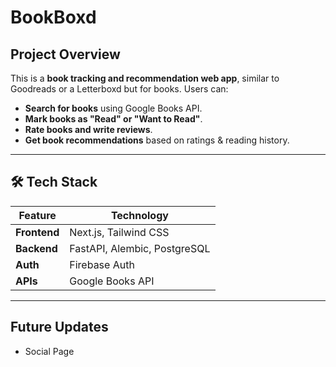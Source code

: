 # BookBoxd

## **Project Overview**
This is a **book tracking and recommendation web app**, similar to Goodreads or a Letterboxd but for books. Users can:
- **Search for books** using Google Books API.
- **Mark books as "Read" or "Want to Read"**.
- **Rate books and write reviews**.
- **Get book recommendations** based on ratings & reading history.

---

## **🛠 Tech Stack**
| Feature | Technology |
|------------|--------------|
| **Frontend** | Next.js, Tailwind CSS |
| **Backend** | FastAPI, Alembic, PostgreSQL  |
| **Auth** | Firebase Auth |
| **APIs** | Google Books API |

---

## **Future Updates**
- Social Page